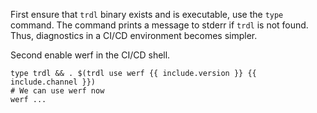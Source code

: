 First ensure that `trdl` binary exists and is executable, use the `type` command. The command prints a message to stderr if `trdl` is not found. Thus, diagnostics in a CI/CD environment becomes simpler.

Second enable werf in the CI/CD shell.

```shell
type trdl && . $(trdl use werf {{ include.version }} {{ include.channel }})
# We can use werf now
werf ...
```

